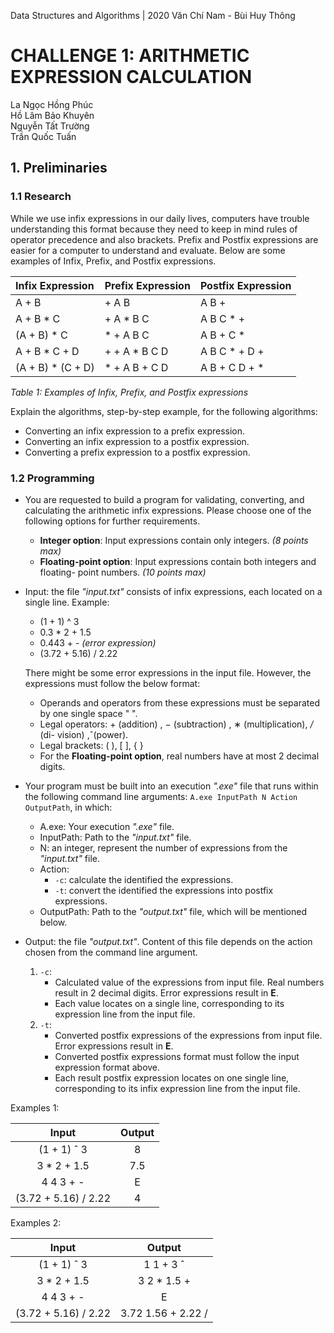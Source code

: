 Data Structures and Algorithms | 2020
Văn Chí Nam - Bùi Huy Thông

# CHALLENGE 1: ARITHMETIC EXPRESSION CALCULATION
La Ngọc Hồng Phúc  
Hồ Lâm Bảo Khuyên  
Nguyễn Tất Trường  
Trần Quốc Tuấn  
## 1. Preliminaries

### 1.1 Research

While we use infix expressions in our daily lives, computers have trouble understanding this format because they need to keep in mind rules of operator precedence and also brackets. Prefix and Postfix expressions are easier for a computer to understand and evaluate. Below are some examples of Infix, Prefix, and Postfix expressions.

|**Infix Expression**|**Prefix Expression**|**Postfix Expression**|
| :- | :- | :- |
|A + B|+ A B|A B +|
|A + B \* C|+ A \* B C|A B C \* +|
|(A + B) \* C|\* + A B C|A B + C \*|
|A + B \* C + D|+ + A \* B C D|A B C \* + D +|
|(A + B) \* (C + D)|\* + A B + C D|A B + C D + \*|

_Table 1: Examples of Infix, Prefix, and Postfix expressions_

Explain the algorithms, step-by-step example, for the following algorithms:
- Converting an infix expression to a prefix expression.
- Converting an infix expression to a postfix expression.
- Converting a prefix expression to a postfix expression.

### 1.2 Programming

- You are requested to build a program for validating, converting, and calculating the arithmetic infix expressions. Please choose one of the following options for further requirements.
    - **Integer option**: Input expressions contain only integers. *(8 points max)*
    - **Floating-point option**: Input expressions contain both integers and floating- point numbers. *(10 points max)*

- Input: the file *"input.txt"* consists of infix expressions, each located on a single line. Example:	
    - (1 + 1) ^ 3
    - 0.3 * 2 + 1.5
    - 0.443 + - *(error expression)*
    - (3.72 + 5.16) / 2.22

    There might be some error expressions in the input file. However, the expressions must follow the below format:
    - Operands and operators from these expressions must be separated by one single space " ".
    - Legal operators: + (addition) , − (subtraction) , ∗ (multiplication), */* (di- vision) ,ˆ(power).
    - Legal brackets: ( ), [ ], { }
    - For the **Floating-point option**, real numbers have at most 2 decimal digits.
- Your program must be built into an execution *".exe"* file that runs within the following command line arguments: `A.exe InputPath N Action OutputPath`, in which:
    - A.exe: Your execution *".exe"* file.
    - InputPath: Path to the *"input.txt"* file.
    - N: an integer, represent the number of expressions from the *"input.txt"* file.
    - Action:	
        - `-c`: calculate the identified the expressions.
        - `-t`: convert the identified the expressions into postfix expressions.
    - OutputPath: Path to the *"output.txt"* file, which will be mentioned below.

- Output: the file *"output.txt"*. Content of this file depends on the action chosen from the command line argument.
    1. `-c`: 
        - Calculated value of the expressions from input file. Real numbers result in 2 decimal digits. Error expressions result in **E**.
        - Each value locates on a single line, corresponding to its expression line from the input file.  
     2. `-t`:
        - Converted postfix expressions of the expressions from input file. Error expressions result in **E**.
        - Converted postfix expressions format must follow the input expression format above.
        - Each result postfix expression locates on one single line, corresponding to its infix expression line from the input file.

Examples 1:

|**Input**|**Output**|
| :-: | :-: |
|(1 + 1) ˆ 3|8|
|3 \* 2 + 1.5|7.5|
|4 4 3 + -|E|
|(3.72 + 5.16) / 2.22|4|

Examples 2:

|**Input**|**Output**|
| :-: | :-: |
|(1 + 1) ˆ 3|1 1 + 3 ˆ|
|3 \* 2 + 1.5|3 2 \* 1.5 +|
|4 4 3 + -|E|
|(3.72 + 5.16) / 2.22|3.72 1.56 + 2.22 /|
